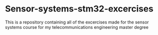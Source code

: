 # Sensor-systems-stm32-excercises
This is a repository containing all of the excercises made for the sensor systems course for my telecommunications engineering master degree
